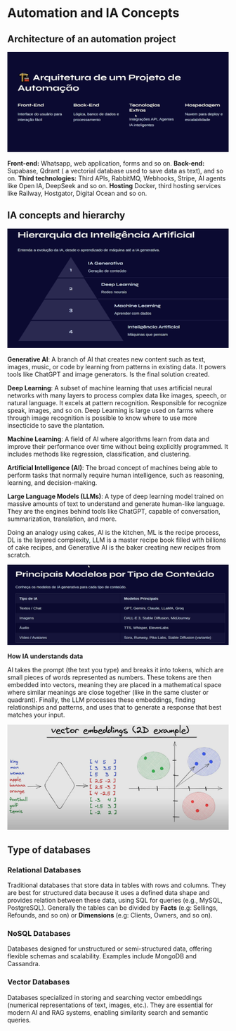 # Automation and IA Concepts

## Architecture of an automation project

![alt text](imgs/image-1.png)

**Front-end:** Whatsapp, web application, forms and so on.
**Back-end:** Supabase, Qdrant ( a vectorial database used to save data as text), and so on.
**Third technologies:** Third APIs, RabbitMQ, Webhooks, Stripe, AI agents like Open IA, DeepSeek and so on.
**Hosting** Docker, third hosting services like Railway, Hostgator, Digital Ocean and so on.

## IA concepts and hierarchy

![alt text](imgs/image-2.png)

**Generative AI**: A branch of AI that creates new content such as text, images, music, or code by learning from patterns in existing data. It powers tools like ChatGPT and image generators. Is the final solution created.

**Deep Learning**: A subset of machine learning that uses artificial neural networks with many layers to process complex data like images, speech, or natural language. It excels at pattern recognition. Responsible for recognize speak, images, and so on. Deep Learning is large used on farms where through image recognition is possible to know where to use more insecticide to save the plantation.

**Machine Learning**: A field of AI where algorithms learn from data and improve their performance over time without being explicitly programmed. It includes methods like regression, classification, and clustering.

**Artificial Intelligence (AI)**: The broad concept of machines being able to perform tasks that normally require human intelligence, such as reasoning, learning, and decision-making.

**Large Language Models (LLMs)**: A type of deep learning model trained on massive amounts of text to understand and generate human-like language. They are the engines behind tools like ChatGPT, capable of conversation, summarization, translation, and more.

Doing an analogy using cakes, AI is the kitchen, ML is the recipe process, DL is the layered complexity, LLM is a master recipe book filled with billions of cake recipes, and Generative AI is the baker creating new recipes from scratch.

![alt text](imgs/image-3.png)

**How IA understands data**

AI takes the prompt (the text you type) and breaks it into tokens, which are small pieces of words represented as numbers.
These tokens are then embedded into vectors, meaning they are placed in a mathematical space where similar meanings are close together (like in the same cluster or quadrant).
Finally, the LLM processes these embeddings, finding relationships and patterns, and uses that to generate a response that best matches your input.

![alt text](imgs/image-4.png)

## Type of databases

### Relational Databases
Traditional databases that store data in tables with rows and columns. They are best for structured data because it uses a defined data shape and provides relation between these data, using SQL for queries (e.g., MySQL, PostgreSQL). Generally the tables can be divided by **Facts** (e.g: Sellings, Refounds, and so on) or **Dimensions** (e.g: Clients, Owners, and so on).

### NoSQL Databases
Databases designed for unstructured or semi-structured data, offering flexible schemas and scalability. Examples include MongoDB and Cassandra.

### Vector Databases
Databases specialized in storing and searching vector embeddings (numerical representations of text, images, etc.). They are essential for modern AI and RAG systems, enabling similarity search and semantic queries.

